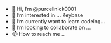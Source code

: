 - 👋 Hi, I’m @purcellnick0001
- 👀 I’m interested in ... Keybase
- 🌱 I’m currently want to learn codeing...
- 💞️ I’m looking to collaborate on ...
- 📫 How to reach me ...

<!---
purcellnick0001/purcellnick0001 is a ✨ special ✨ repository because its `README.md` (this file) appears on your GitHub profile.
You can click the Preview link to take a look at your changes.
--->
